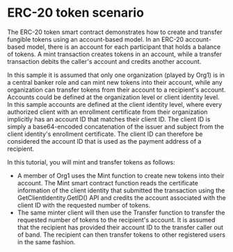 # ERC-20 token scenario
The ERC-20 token smart contract demonstrates how to create and transfer fungible tokens using an account-based model. In an ERC-20 account-based model, there is an account for each participant that holds a balance of tokens. A mint transaction creates tokens in an account, while a transfer transaction debits the caller's account and credits another account.

In this sample it is assumed that only one organization (played by Org1) is in a central banker role and can mint new tokens into their account, while any organization can transfer tokens from their account to a recipient's account. Accounts could be defined at the organization level or client identity level. In this sample accounts are defined at the client identity level, where every authorized client with an enrollment certificate from their organization implicitly has an account ID that matches their client ID. The client ID is simply a base64-encoded concatenation of the issuer and subject from the client identity's enrollment certificate. The client ID can therefore be considered the account ID that is used as the payment address of a recipient.

In this tutorial, you will mint and transfer tokens as follows:
- A member of Org1 uses the Mint function to create new tokens into their account. The Mint smart contract function reads the certificate information of the client identity that submitted the transaction using the GetClientIdentity.GetID() API and credits the account associated with the client ID with the requested number of tokens.
- The same minter client will then use the Transfer function to transfer the requested number of tokens to the recipient's account. It is assumed that the recipient has provided their account ID to the transfer caller out of band. The recipient can then transfer tokens to other registered users in the same fashion.
